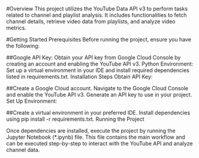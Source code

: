 #Overview
This project utilizes the YouTube Data API v3 to perform tasks related to channel and playlist analysis. It includes functionalities to fetch channel details, retrieve video data from playlists, and analyze video metrics.

#Getting Started
Prerequisites
Before running the project, ensure you have the following:

##Google API Key: Obtain your API key from Google Cloud Console by creating an account and enabling the YouTube API v3.
Python Environment: Set up a virtual environment in your IDE and install required dependencies listed in requirements.txt.
Installation Steps
Obtain API Key:

##Create a Google Cloud account.
Navigate to the Google Cloud Console and enable the YouTube API v3.
Generate an API key to use in your project.
Set Up Environment:

##Create a virtual environment in your preferred IDE.
Install dependencies using pip install -r requirements.txt.
Running the Project

Once dependencies are installed, execute the project by running the Jupyter Notebook (*.ipynb) file. This file contains the main workflow and can be executed step-by-step to interact with the YouTube API and analyze channel data.

